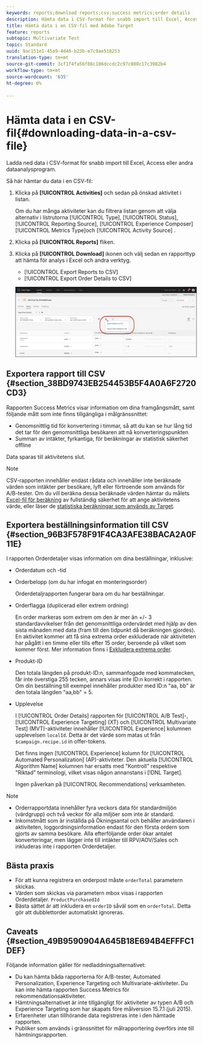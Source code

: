 ```yaml
---
keywords: reports;download reports;csv;success metrics;order details
description: Hämta data i CSV-format för snabb import till Excel, Access eller andra dataanalysprogram med Adobe Target.
title: Hämta data i en CSV-fil med Adobe Target
feature: reports
subtopic: Multivariate Test
topic: Standard
uuid: 9ac151e1-45a9-4d46-b23b-e7c9ae518253
translation-type: tm+mt
source-git-commit: 3cf1f4fa56f86c106dccdc2c97c080c17c3982b4
workflow-type: tm+mt
source-wordcount: '635'
ht-degree: 0%

---
```



# Hämta data i en CSV-fil{#downloading-data-in-a-csv-file}

Ladda ned data i CSV-format för snabb import till Excel, Access eller andra dataanalysprogram.

Så här hämtar du data i en CSV-fil:

1. Klicka på **[!UICONTROL Activities]** och sedan på önskad aktivitet i listan.

   Om du har många aktiviteter kan du filtrera listan genom att välja alternativ i listrutorna [!UICONTROL Type], [!UICONTROL Status], [!UICONTROL Reporting Source], [!UICONTROL Experience Composer][!UICONTROL Metrics Type]och [!UICONTROL Activity Source] .

1. Klicka på **[!UICONTROL Reports]** fliken.
1. Klicka på **[!UICONTROL Download]** ikonen och välj sedan en rapporttyp att hämta för analys i Excel och andra verktyg.

   * [!UICONTROL Export Reports to CSV]
   * [!UICONTROL Export Order Details to CSV]

   ![Hämtningsalternativ](/help/c-reports/assets/download-options.png)

## Exportera rapport till CSV {#section_38BD9743EB254453B5F4A0A6F2720CD3}

Rapporten Success Metrics visar information om dina framgångsmått, samt följande mått som inte finns tillgängliga i målgränssnittet:

* Genomsnittlig tid för konvertering i timmar, så att du kan se hur lång tid det tar för den genomsnittliga besökaren att nå konverteringspunkten
* Summan av intäkter, fyrkantiga, för beräkningar av statistisk säkerhet offline

Data sparas till aktivitetens slut.

>[!NOTE]
>
>CSV-rapporten innehåller endast rådata och innehåller inte beräknade värden som intäkter per besökare, lyft eller förtroende som används för A/B-tester. Om du vill beräkna dessa beräknade värden hämtar du målets [Excel-fil för beräkning](/help/assets/complete_confidence_calculator.xlsx) av fullständig säkerhet för att ange aktivitetens värde, eller läser de [statistiska beräkningar som används av Target](/help/assets/statistical-calculations.pdf).

## Exportera beställningsinformation till CSV {#section_96B3F578F91F4CA3AFE38BACA2A0F11E}

I rapporten Orderdetaljer visas information om dina beställningar, inklusive:

* Orderdatum och -tid
* Orderbelopp (om du har infogat en monteringsorder)

   Orderdetaljrapporten fungerar bara om du har beställningar.

* Orderflagga (duplicerad eller extrem ordning)

   En order markeras som extrem om den är mer än +/- 3 standardavvikelser från det genomsnittliga ordervärdet med hjälp av den sista månaden med data (fram till den tidpunkt då beräkningen gjordes). En aktivitet kommer att få sina extrema order exkluderade när aktiviteten har pågått i en timme eller tills efter 15 order, beroende på vilket som kommer först. Mer information finns i [Exkludera extrema order](../c-reports/c-report-settings/excluding-extreme-orders.md#task_2AE7743FFCDD466DAEEB720BE5F33DAA).

* Produkt-ID

   Den totala längden på produkt-ID:n, sammanfogade med kommatecken, får inte överstiga 255 tecken, annars visas inte ID:n korrekt i rapporten. Om din beställning till exempel innehåller produkter med ID:n &quot;aa, bb&quot; är den totala längden &quot;aa,bb&quot; = 5.

* Upplevelse

   I [!UICONTROL Order Details] rapporten för [!UICONTROL A/B Test]-, [!UICONTROL Experience Targeting] (XT) och [!UICONTROL Multivariate Test] (MVT)-aktiviteter innehåller [!UICONTROL Experience] kolumnen upplevelsen `localId`. Detta är det värde som matas ut från `$campaign.recipe.id` in offer-tokens.

   Det finns ingen [!UICONTROL Experience] kolumn för [!UICONTROL Automated Personalization] (AP)-aktiviteter. Den aktuella [!UICONTROL Algorithm Name] kolumnen har ersatts med &quot;Kontroll&quot; respektive &quot;Riktad&quot; terminologi, vilket visas någon annanstans i [!DNL Target].

   Ingen påverkan på [!UICONTROL Recommendations] verksamheten.

>[!NOTE]
>
>* Orderrapportdata innehåller fyra veckors data för standardmiljön (värdgrupp) och två veckor för alla miljöer som inte är standard.
>* Inkomstmått som är inställda på Ökningsantal och behåller användaren i aktiviteten, loggordningsinformation endast för den första ordern som gjorts av samma besökare. Alla efterföljande order ökar antalet konverteringar, men lägger inte till intäkter till RPV/AOV/Sales och inkluderas inte i rapporten Orderdetaljer.


## Bästa praxis

* För att kunna registrera en orderpost måste `orderTotal` parametern skickas.
* Värden som skickas via parametern mbox visas i rapporten Orderdetaljer. `ProductPurchasedId`
* Bästa sättet är att inkludera en `orderID` såväl som en `orderTotal`. Detta gör att dubblettorder automatiskt ignoreras.

## Caveats {#section_49B9590904A645B18E694B4EFFFC1DEF}

Följande information gäller för nedladdningsalternativet:

* Du kan hämta båda rapporterna för A/B-tester, Automated Personalization, Experience Targeting och Multivariate-aktiviteter. Du kan inte hämta rapporten Success Metrics för rekommendationsaktiviteter.
* Hämtningsalternativet är inte tillgängligt för aktiviteter av typen A/B och Experience Targeting som har skapats före målversion 15.7.1 (juli 2015).
* Erfarenheter utan tillhörande data registreras inte i den hämtade rapporten.
* Publiker som används i gränssnittet för målrapportering överförs inte till hämtningsrapporten.
